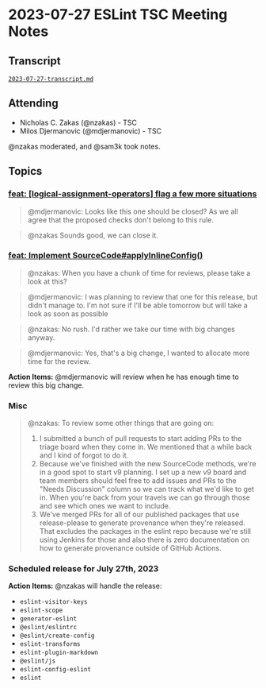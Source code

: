 # 2023-07-27 ESLint TSC Meeting Notes

## Transcript

[`2023-07-27-transcript.md`](2023-07-27-transcript.md)

## Attending

* Nicholas C. Zakas (@nzakas) - TSC
* Milos Djermanovic (@mdjermanovic) - TSC

@nzakas moderated, and @sam3k took notes.

## Topics

### [feat: [logical-assignment-operators] flag a few more situations](https://github.com/eslint/eslint/pull/17322)

> @mdjermanovic: Looks like this one should be closed? As we all agree that the proposed checks don't belong to this rule.

> @nzakas Sounds good, we can close it.

### [feat: Implement SourceCode#applyInlineConfig()](https://github.com/eslint/eslint/pull/17351)

> @nzakas: When you have a chunk of time for reviews, please take a look at this?

> @mdjermanovic: I was planning to review that one for this release, but didn't manage to. I'm not sure if I'll be able tomorrow but will take a look as soon as possible

> @nzakas: No rush. I'd rather we take our time with big changes anyway.

> @mdjermanovic: Yes, that's a big change, I wanted to allocate more time for the review.

**Action Items:** @mdjermanovic will review when he has enough time to review this big change.

### Misc

> @nzakas: To review some other things that are going on:
> 1) I submitted a bunch of pull requests to start adding PRs to the triage board when they come in. We mentioned that a while back and I kind of forgot to do it.
> 2) Because we've finished with the new  SourceCode methods, we're in a good spot to start v9 planning. I set up a new v9 board and team members should feel free to add issues and PRs to the "Needs Discussion" column so we can track what we'd like to get in. When you're back from your travels we can go through those and see which ones we want to include.
> 3) We've merged PRs for all of our published packages that use release-please to generate provenance when they're released. That excludes the packages in the eslint repo because we're still using Jenkins for those and also there is zero documentation on how to generate provenance outside of GitHub Actions.

### Scheduled release for July 27th, 2023

**Action Items:** @nzakas will handle the release:
* `eslint-visitor-keys`
* `eslint-scope`
* `generator-eslint`
* `@eslint/eslintrc`
* `@eslint/create-config`
* `eslint-transforms`
* `eslint-plugin-markdown`
* `@eslint/js`
* `eslint-config-eslint`
* `eslint`
